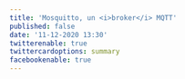 ```yaml
---
title: 'Mosquitto, un <i>broker</i> MQTT'
published: false
date: '11-12-2020 13:30'
twitterenable: true
twittercardoptions: summary
facebookenable: true
---
```


